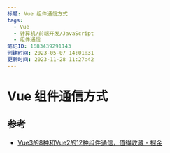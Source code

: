 ```yaml
---
标题: Vue 组件通信方式
tags:
  - Vue
  - 计算机/前端开发/JavaScript
  - 组件通信
笔记ID: 1683439291143
创建时间: 2023-05-07 14:01:31
更新时间: 2023-11-28 11:27:42
---
```


# Vue 组件通信方式

## 参考

- [Vue3的8种和Vue2的12种组件通信，值得收藏 - 掘金](https://juejin.cn/post/6999687348120190983)
